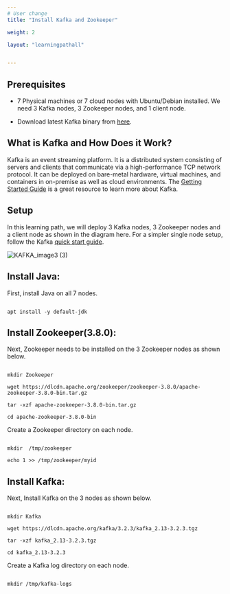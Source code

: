 ```yaml
---
# User change
title: "Install Kafka and Zookeeper"

weight: 2

layout: "learningpathall"


---
```


## Prerequisites

* 7 Physical machines or 7 cloud nodes with Ubuntu/Debian installed. We need 3 Kafka nodes, 3 Zookeeper nodes, and 1 client node.

*  Download latest Kafka binary from [here](https://dlcdn.apache.org/kafka/).

## What is Kafka and How Does it Work?

Kafka is an event streaming platform. It is a distributed system consisting of servers and clients that communicate via a high-performance TCP network protocol. It can be deployed on bare-metal hardware, virtual machines, and containers in on-premise as well as cloud environments. The [Getting Started Guide](https://kafka.apache.org/documentation/#gettingStarted) is a great resource to learn more about Kafka.

## Setup

In this learning path, we will deploy 3 Kafka nodes, 3 Zookeeper nodes and a client node as shown in the diagram here. For a simpler single node setup, follow the Kafka [quick start guide](https://kafka.apache.org/quickstart).

![KAFKA_image3 (3)](https://user-images.githubusercontent.com/66300308/189855554-51b0c9d2-095b-4196-8a2d-e8a768880d72.png)

## Install Java:

First, install Java on all 7 nodes.

```console

apt install -y default-jdk

```

## Install Zookeeper(3.8.0):

Next, Zookeeper needs to be installed on the 3 Zookeeper nodes as shown below.

```console

mkdir Zookeeper

wget https://dlcdn.apache.org/zookeeper/zookeeper-3.8.0/apache-zookeeper-3.8.0-bin.tar.gz

tar -xzf apache-zookeeper-3.8.0-bin.tar.gz

cd apache-zookeeper-3.8.0-bin

```

Create a Zookeeper directory on each node.

```console

mkdir  /tmp/zookeeper

echo 1 >> /tmp/zookeeper/myid

```

## Install Kafka:

Next, Install Kafka on the 3 nodes as shown below.

```console

mkdir Kafka

wget https://dlcdn.apache.org/kafka/3.2.3/kafka_2.13-3.2.3.tgz

tar -xzf kafka_2.13-3.2.3.tgz

cd kafka_2.13-3.2.3

```
Create a Kafka log directory on each node.

```console

mkdir /tmp/kafka-logs

```



